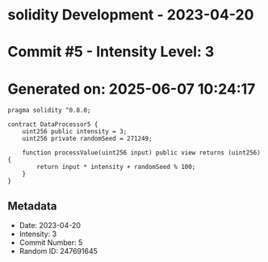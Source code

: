 ﻿# solidity Development - 2023-04-20
# Commit #5 - Intensity Level: 3
# Generated on: 2025-06-07 10:24:17
```solidity
pragma solidity ^0.8.0;

contract DataProcessor5 {
    uint256 public intensity = 3;
    uint256 private randomSeed = 271249;

    function processValue(uint256 input) public view returns (uint256) {
        return input * intensity + randomSeed % 100;
    }
}
```
## Metadata
- Date: 2023-04-20
- Intensity: 3
- Commit Number: 5
- Random ID: 247691645
